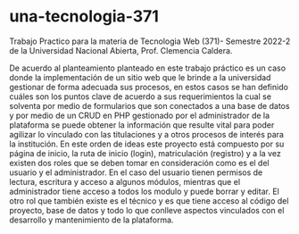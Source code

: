 # una-tecnologia-371
Trabajo Practico para la materia de Tecnologia Web (371)- Semestre 2022-2 de la Universidad Nacional Abierta, Prof. Clemencia Caldera.

De acuerdo al planteamiento planteado en este trabajo práctico es un caso donde la implementación de un sitio web que le brinde a la universidad gestionar de forma adecuada sus procesos, en estos casos se han definido cuáles son los puntos clave de acuerdo a sus requerimientos la cual se solventa por medio de formularios que son conectados a una base de datos y por medio de un CRUD en PHP gestionado por el administrador de la plataforma se puede obtener la información que resulte vital para poder agilizar lo vinculado con las titulaciones y a otros procesos de interés para la institución.
	En este orden de ideas este proyecto está compuesto por su página de inicio, la ruta de inicio (login), matriculación (registro) y a la vez existen dos roles que se deben tomar en consideración como es el del usuario y el administrador. En el caso del usuario tienen permisos de lectura, escritura y acceso a algunos módulos, mientras que el administrador tiene acceso a todos los modulo y puede borrar y editar. El otro rol que también existe es el técnico y es que tiene acceso al código del proyecto, base de datos y todo lo que conlleve aspectos vinculados con el desarrollo y mantenimiento de la plataforma.
